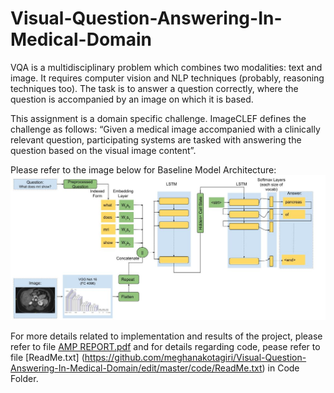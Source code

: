 # Visual-Question-Answering-In-Medical-Domain
VQA is a multidisciplinary problem which combines two modalities: text and image. It
requires computer vision and NLP techniques (probably, reasoning techniques too). The
task is to answer a question correctly, where the question is accompanied by an image
on which it is based.

This assignment is a domain specific challenge. ImageCLEF defines the challenge as
follows: “Given a medical image accompanied with a clinically relevant question,
participating systems are tasked with answering the question based on the visual image
content”.

Please refer to the image below for Baseline Model Architecture:
![alt text](https://github.com/meghanakotagiri/Visual-Question-Answering-In-Medical-Domain/blob/master/AMP%20ASS%202.jpg)

For more details related to implementation and results of the project, please refer to file [AMP REPORT.pdf](https://github.com/meghanakotagiri/Visual-Question-Answering-In-Medical-Domain/blob/master/AMP%20REPORT.pdf)
and for details regarding code, pease refer to file [ReadMe.txt]  (https://github.com/meghanakotagiri/Visual-Question-Answering-In-Medical-Domain/edit/master/code/ReadMe.txt) in Code Folder.
